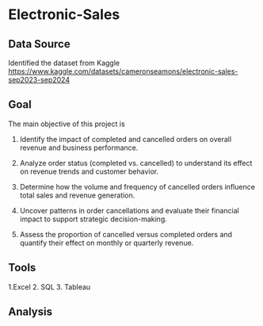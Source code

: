 # Electronic-Sales

## Data Source
Identified the dataset from Kaggle
https://www.kaggle.com/datasets/cameronseamons/electronic-sales-sep2023-sep2024

## Goal
The main objective of this project is 
1. Identify the impact of completed and cancelled orders on overall revenue and business performance.

2. Analyze order status (completed vs. cancelled) to understand its effect on revenue trends and customer behavior.

3. Determine how the volume and frequency of cancelled orders influence total sales and revenue generation.

4. Uncover patterns in order cancellations and evaluate their financial impact to support strategic decision-making.

5. Assess the proportion of cancelled versus completed orders and quantify their effect on monthly or quarterly revenue.

## Tools
1.Excel
2. SQL
3. Tableau

## Analysis
